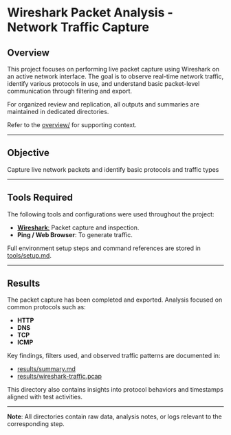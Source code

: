 # Wireshark Packet Analysis - Network Traffic Capture

## Overview
This project focuses on performing live packet capture using Wireshark on an active network interface. The goal is to observe real-time network traffic, identify various protocols in use, and understand basic packet-level communication through filtering and export.

For organized review and replication, all outputs and summaries are maintained in dedicated directories.

Refer to the [overview/](./overview/) for supporting context.

---

## Objective

Capture live network packets and identify basic protocols and traffic types

---

## Tools Required

The following tools and configurations were used throughout the project:
- [**Wireshark**:](https://github.com/SHIROIreaper/Elevate-Labs/blob/main/Day-1/Documentation/Wireshark.md) Packet capture and inspection.
- **Ping / Web Browser**: To generate traffic.

Full environment setup steps and command references are stored in [tools/setup.md](./tools/setup.md).

---

## Results
The packet capture has been completed and exported. Analysis focused on common protocols such as:
- **HTTP**
- **DNS**
- **TCP**
- **ICMP**

Key findings, filters used, and observed traffic patterns are documented in:
- [results/summary.md](./results/summary.md)
- [results/wireshark-traffic.pcap](./results/wireshark-traffic.pcap)

This directory also contains insights into protocol behaviors and timestamps aligned with test activities.

---

**Note**: All directories contain raw data, analysis notes, or logs relevant to the corresponding step.

